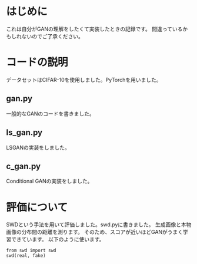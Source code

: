 # はじめに
これは自分がGANの理解をしたくて実装したときの記録です。
間違っているかもしれないのでご了承ください。

# コードの説明
データセットはCIFAR-10を使用しました。PyTorchを用いました。
## gan.py
一般的なGANのコードを書きました。
## ls_gan.py
LSGANの実装をしました。
## c_gan.py
Conditional GANの実装をしました。

# 評価について
SWDという手法を用いて評価しました。swd.pyに書きました。
生成画像と本物画像の分布間の距離を測ります。
そのため、スコアが近いほどGANがうまく学習できています。
以下のように使います。
```
from swd import swd
swd(real, fake)
```
